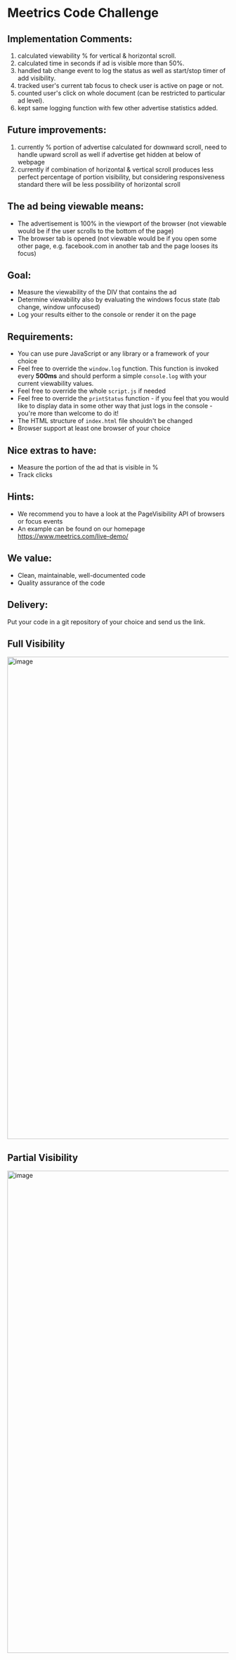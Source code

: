 # Meetrics Code Challenge

## Implementation Comments:
1) calculated viewability % for vertical & horizontal scroll.
2) calculated time in seconds if ad is visible more than 50%.
3) handled tab change event to log the status as well as start/stop timer of add visibility.
4) tracked user's current tab focus to check user is active on page or not.
5) counted user's click on whole document (can be restricted to particular ad level).
6) kept same logging function with few other advertise statistics added.

## Future improvements:
1) currently % portion of advertise calculated for downward scroll, need to handle upward scroll as well if advertise get hidden at below of webpage
2) currently if combination of horizontal & vertical scroll produces less perfect percentage of portion visibility, but considering responsiveness standard there will be less possibility of horizontal scroll




## The ad being viewable means:

- The advertisement is 100% in the viewport of the browser (not viewable would be if the user scrolls to the bottom of
 the
 page)
- The browser tab is opened (not viewable would be if you open some other page, e.g. facebook.com in another tab and
the page looses its focus)

## Goal:
- Measure the viewability of the DIV that contains the ad
- Determine viewability also by evaluating the windows focus state (tab change, window unfocused)
- Log your results either to the console or render it on the page

## Requirements:
- You can use pure JavaScript or any library or a framework of your choice
- Feel free to override the `window.log` function.
  This function is invoked every **500ms** and should perform a simple `console.log` with your current viewability values.
- Feel free to override the whole `script.js` if needed
- Feel free to override the `printStatus` function - if you feel that you would like to display data in some other way
that just logs in the console - you're more than welcome to do it!
- The HTML structure of `index.html` file shouldn't be changed
- Browser support at least one browser of your choice

## Nice extras to have:
- Measure the portion of the ad that is visible in %
- Track clicks

## Hints:

- We recommend you to have a look at the PageVisibility API of browsers or focus events
- An example can be found on our homepage https://www.meetrics.com/live-demo/

## We value:

- Clean, maintainable, well-documented code
- Quality assurance of the code

## Delivery:
  Put your code in a git repository of your choice and send us the link.

## Full Visibility
<img width="1098" alt="image" src="https://user-images.githubusercontent.com/41572852/137600234-7f0c154f-7ea4-4145-b384-510f2136bded.png">

## Partial Visibility 
<img width="1098" alt="image" src="https://user-images.githubusercontent.com/41572852/137600257-06d01414-19cf-4b7a-b355-6087ac06f7fc.png">


